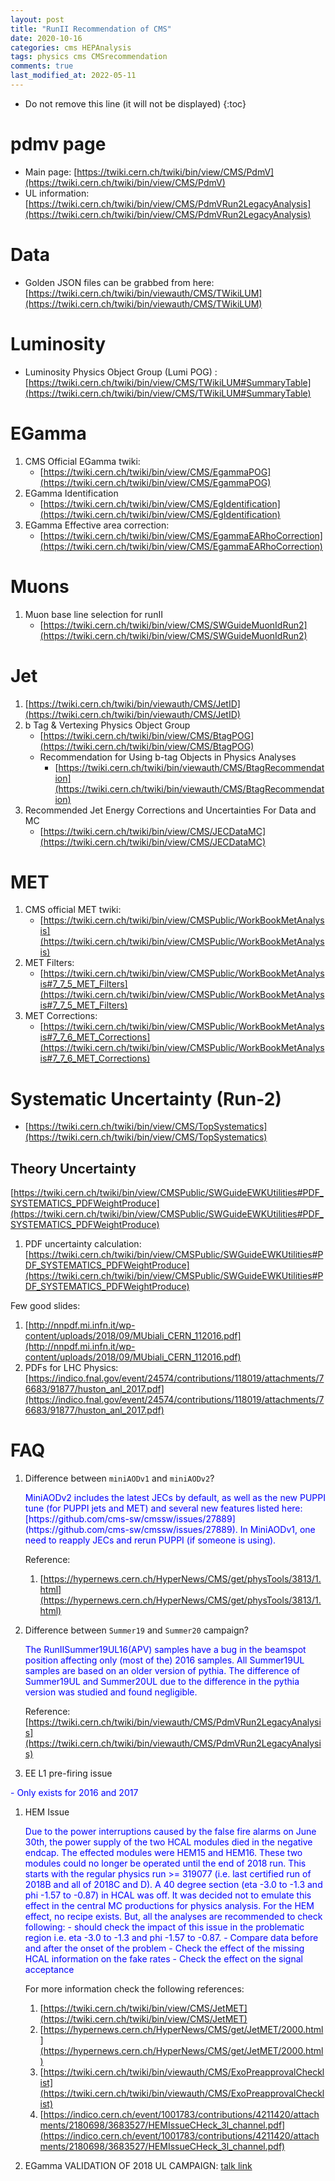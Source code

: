 ```yaml
---
layout: post
title: "RunII Recommendation of CMS"
date: 2020-10-16
categories: cms HEPAnalysis
tags: physics cms CMSrecommendation
comments: true
last_modified_at: 2022-05-11
---
```


- Do not remove this line (it will not be displayed)
  {:toc}

# pdmv page

- Main page: [https://twiki.cern.ch/twiki/bin/view/CMS/PdmV](https://twiki.cern.ch/twiki/bin/view/CMS/PdmV)
- UL information: [https://twiki.cern.ch/twiki/bin/view/CMS/PdmVRun2LegacyAnalysis](https://twiki.cern.ch/twiki/bin/view/CMS/PdmVRun2LegacyAnalysis)

# Data

- Golden JSON files can be grabbed from here: [https://twiki.cern.ch/twiki/bin/viewauth/CMS/TWikiLUM](https://twiki.cern.ch/twiki/bin/viewauth/CMS/TWikiLUM)

# Luminosity

- Luminosity Physics Object Group (Lumi POG) : [https://twiki.cern.ch/twiki/bin/view/CMS/TWikiLUM#SummaryTable](https://twiki.cern.ch/twiki/bin/view/CMS/TWikiLUM#SummaryTable)

# EGamma

1. CMS Official EGamma twiki:
   - [https://twiki.cern.ch/twiki/bin/view/CMS/EgammaPOG](https://twiki.cern.ch/twiki/bin/view/CMS/EgammaPOG)
2. EGamma Identification
   - [https://twiki.cern.ch/twiki/bin/view/CMS/EgIdentification](https://twiki.cern.ch/twiki/bin/view/CMS/EgIdentification)
3. EGamma Effective area correction:
   - [https://twiki.cern.ch/twiki/bin/view/CMS/EgammaEARhoCorrection](https://twiki.cern.ch/twiki/bin/view/CMS/EgammaEARhoCorrection)

# Muons

1. Muon base line selection for runII
   - [https://twiki.cern.ch/twiki/bin/view/CMS/SWGuideMuonIdRun2](https://twiki.cern.ch/twiki/bin/view/CMS/SWGuideMuonIdRun2)

# Jet

1. [https://twiki.cern.ch/twiki/bin/viewauth/CMS/JetID](https://twiki.cern.ch/twiki/bin/viewauth/CMS/JetID)
1. b Tag & Vertexing Physics Object Group
   - [https://twiki.cern.ch/twiki/bin/view/CMS/BtagPOG](https://twiki.cern.ch/twiki/bin/view/CMS/BtagPOG)
   - Recommendation for Using b-tag Objects in Physics Analyses
     - [https://twiki.cern.ch/twiki/bin/viewauth/CMS/BtagRecommendation](https://twiki.cern.ch/twiki/bin/viewauth/CMS/BtagRecommendation)
1. Recommended Jet Energy Corrections and Uncertainties For Data and MC
   - [https://twiki.cern.ch/twiki/bin/view/CMS/JECDataMC](https://twiki.cern.ch/twiki/bin/view/CMS/JECDataMC)

# MET

1. CMS official MET twiki:
   - [https://twiki.cern.ch/twiki/bin/view/CMSPublic/WorkBookMetAnalysis](https://twiki.cern.ch/twiki/bin/view/CMSPublic/WorkBookMetAnalysis)
2. MET Filters:
   - [https://twiki.cern.ch/twiki/bin/view/CMSPublic/WorkBookMetAnalysis#7_7_5_MET_Filters](https://twiki.cern.ch/twiki/bin/view/CMSPublic/WorkBookMetAnalysis#7_7_5_MET_Filters)
3. MET Corrections:
   - [https://twiki.cern.ch/twiki/bin/view/CMSPublic/WorkBookMetAnalysis#7_7_6_MET_Corrections](https://twiki.cern.ch/twiki/bin/view/CMSPublic/WorkBookMetAnalysis#7_7_6_MET_Corrections)

# Systematic Uncertainty (Run-2)

- [https://twiki.cern.ch/twiki/bin/view/CMS/TopSystematics](https://twiki.cern.ch/twiki/bin/view/CMS/TopSystematics)

## Theory Uncertainty

[https://twiki.cern.ch/twiki/bin/view/CMSPublic/SWGuideEWKUtilities#PDF_SYSTEMATICS_PDFWeightProduce](https://twiki.cern.ch/twiki/bin/view/CMSPublic/SWGuideEWKUtilities#PDF_SYSTEMATICS_PDFWeightProduce)

1. PDF uncertainty calculation: [https://twiki.cern.ch/twiki/bin/view/CMSPublic/SWGuideEWKUtilities#PDF_SYSTEMATICS_PDFWeightProduce](https://twiki.cern.ch/twiki/bin/view/CMSPublic/SWGuideEWKUtilities#PDF_SYSTEMATICS_PDFWeightProduce)

Few good slides:

1. [http://nnpdf.mi.infn.it/wp-content/uploads/2018/09/MUbiali_CERN_112016.pdf](http://nnpdf.mi.infn.it/wp-content/uploads/2018/09/MUbiali_CERN_112016.pdf)
1. PDFs for LHC Physics: [https://indico.fnal.gov/event/24574/contributions/118019/attachments/76683/91877/huston_anl_2017.pdf](https://indico.fnal.gov/event/24574/contributions/118019/attachments/76683/91877/huston_anl_2017.pdf)

# FAQ

1. Difference between `miniAODv1` and `miniAODv2`?

   <span style="color:blue">
   MiniAODv2  includes the latest JECs by default, as well as the new PUPPI tune (for PUPPI jets and MET) and several new features listed here: [https://github.com/cms-sw/cmssw/issues/27889](https://github.com/cms-sw/cmssw/issues/27889). In MiniAODv1, one  need to reapply JECs and rerun PUPPI (if someone is using).
   </span>

   Reference:

   1. [https://hypernews.cern.ch/HyperNews/CMS/get/physTools/3813/1.html](https://hypernews.cern.ch/HyperNews/CMS/get/physTools/3813/1.html)

1. Difference between `Summer19` and `Summer20` campaign?

   <span style="color:blue">
   The RunIISummer19UL16(APV) samples have a bug in the beamspot position affecting only (most of the) 2016 samples.
   All Summer19UL samples are based on an older version of pythia. The difference of Summer19UL and Summer20UL due to the difference in the pythia version was studied and found negligible.
   </span>

   Reference: [https://twiki.cern.ch/twiki/bin/viewauth/CMS/PdmVRun2LegacyAnalysis](https://twiki.cern.ch/twiki/bin/viewauth/CMS/PdmVRun2LegacyAnalysis)

1. EE L1 pre-firing issue

<span style="color:blue">
- Only exists for 2016 and 2017
</span>

1. HEM Issue

   <span style="color:blue">
   Due to the power interruptions caused by the false fire alarms on June 30th, the power supply of the two HCAL modules died in the negative endcap. The effected modules were HEM15 and HEM16. These two modules could no longer be operated until the end of 2018 run. This starts with the regular physics run >= 319077 (i.e. last certified run of 2018B and all of 2018C and D). A 40 degree section (eta -3.0 to -1.3 and phi -1.57 to -0.87) in HCAL was off.
   </span>

   <span style="color:blue">
   It was decided not to emulate this effect in the central MC productions for physics analysis. For the HEM effect, no recipe exists. But, all the analyses are recommended to check following:
   - should check the impact of this issue in the problematic region i.e. eta -3.0 to -1.3 and phi -1.57 to -0.87.
   - Compare data before and after the onset of the problem
   - Check the effect of the missing HCAL information on the fake rates
   - Check the effect on the signal acceptance
   </span>

   For more information check the following references:

   1. [https://twiki.cern.ch/twiki/bin/view/CMS/JetMET](https://twiki.cern.ch/twiki/bin/view/CMS/JetMET)
   1. [https://hypernews.cern.ch/HyperNews/CMS/get/JetMET/2000.html](https://hypernews.cern.ch/HyperNews/CMS/get/JetMET/2000.html)
   1. [https://twiki.cern.ch/twiki/bin/viewauth/CMS/ExoPreapprovalChecklist](https://twiki.cern.ch/twiki/bin/viewauth/CMS/ExoPreapprovalChecklist)
   1. [https://indico.cern.ch/event/1001783/contributions/4211420/attachments/2180698/3683527/HEMIssueCHeck_3l_channel.pdf](https://indico.cern.ch/event/1001783/contributions/4211420/attachments/2180698/3683527/HEMIssueCHeck_3l_channel.pdf)

1. EGamma VALIDATION OF 2018 UL CAMPAIGN: [talk link](https://indico.cern.ch/event/851469/contributions/3613719/attachments/1931979/3200689/2018ULvalidation_22oct2019.pdf)

